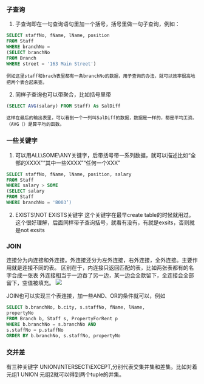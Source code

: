 ### 子查询
1. 子查询即在一句查询语句里加一个括号，括号里做一句子查询，例如：
```sql
SELECT staffNo, fName, lName, position
FROM Staff
WHERE branchNo =
(SELECT branchNo
FROM Branch
WHERE street = '163 Main Street')
```
	例如这里staff和brach表里都有一条branchNo的数据，用子查询的办法，就可以效率很高地把两个表合起来查。

2. 同样子查询也可以带聚合，比如括号里带
```sql
(SELECT AVG(salary) FROM Staff) As SalDiff
```
	这样在最后的输出表里，可以看到一个一列叫SalDiff的数据，数据是一样的，都是平均工资。（AVG（）是算平均的函数。

### 一些关键字
1. 可以用ALL\SOME\ANY关键字，后带括号带一系列数据，就可以描述比如“全部的XXXX"“其中一些XXXX”“任何一个XXX”
```sql
SELECT staffNo, fName, lName, position, salary
FROM Staff
WHERE salary > SOME
(SELECT salary
FROM Staff
WHERE branchNo = 'B003’)
```

2. EXISTS\NOT EXISTS关键字
这个关键字在最早create table的时候就用过。
这个很好理解，后面同样带子查询括号，就看有没有，有就是exsits，否则就是not exsits


### JOIN
连接分为内连接和外连接。外连接还分为左外连接，右外连接，全外连接。主要作用就是连接不同的表。
区别在于，内连接只返回匹配的表，比如两张表都有的名字合成一张表
外连接相当于一边吞了另一边，某一边会全款留下，全连接会全部留下，空值被填充。
![](http://vicwang17.com/wp-content/uploads/2023/09/2023-09-19_13-30-300x134.png)

JOIN也可以实现三个表连接，加一些AND、OR的条件就可以，例如
```sql
SELECT b.branchNo, b.city, s.staffNo, fName, lName,
propertyNo
FROM Branch b, Staff s, PropertyForRent p
WHERE b.branchNo = s.branchNo AND
s.staffNo = p.staffNo
ORDER BY b.branchNo, s.staffNo, propertyNo
```
### 交并差
有三种关键字 UNION\INTERSECT\EXCEPT,分别代表交集并集和差集。比如对着元组1 UNION 元组2就可以得到两个tuple的并集。